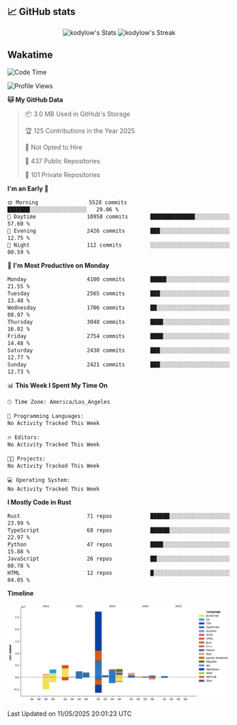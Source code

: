 ## 📈 GitHub stats
<!--START_SECTION:github-->
<div class="badges-githubstats">
  <p align="center">
    <img src="https://github-readme-stats.vercel.app/api?username=kodylow&theme=tokyonight&show_icons=true&hide_border=true&count_private=true" alt="kodylow's Stats" height="165">
    <img src="https://github-readme-streak-stats.herokuapp.com/?user=kodylow&theme=tokyonight&hide_border=true" alt="kodylow's Streak" height="165">
  </p>
</div>
<!--END_SECTION:github-->

## Wakatime 
<!--START_SECTION:waka-->
![Code Time](http://img.shields.io/badge/Code%20Time-1%2C294%20hrs%2031%20mins-blue)

![Profile Views](http://img.shields.io/badge/Profile%20Views-0-blue)

**🐱 My GitHub Data** 

> 📦 3.0 MB Used in GitHub's Storage 
 > 
> 🏆 125 Contributions in the Year 2025
 > 
> 🚫 Not Opted to Hire
 > 
> 📜 437 Public Repositories 
 > 
> 🔑 101 Private Repositories 
 > 
**I'm an Early 🐤** 

```text
🌞 Morning                5528 commits        ███████░░░░░░░░░░░░░░░░░░   29.06 % 
🌆 Daytime                10958 commits       ██████████████░░░░░░░░░░░   57.60 % 
🌃 Evening                2426 commits        ███░░░░░░░░░░░░░░░░░░░░░░   12.75 % 
🌙 Night                  112 commits         ░░░░░░░░░░░░░░░░░░░░░░░░░   00.59 % 
```
📅 **I'm Most Productive on Monday** 

```text
Monday                   4100 commits        █████░░░░░░░░░░░░░░░░░░░░   21.55 % 
Tuesday                  2565 commits        ███░░░░░░░░░░░░░░░░░░░░░░   13.48 % 
Wednesday                1706 commits        ██░░░░░░░░░░░░░░░░░░░░░░░   08.97 % 
Thursday                 3048 commits        ████░░░░░░░░░░░░░░░░░░░░░   16.02 % 
Friday                   2754 commits        ████░░░░░░░░░░░░░░░░░░░░░   14.48 % 
Saturday                 2430 commits        ███░░░░░░░░░░░░░░░░░░░░░░   12.77 % 
Sunday                   2421 commits        ███░░░░░░░░░░░░░░░░░░░░░░   12.73 % 
```


📊 **This Week I Spent My Time On** 

```text
🕑︎ Time Zone: America/Los_Angeles

💬 Programming Languages: 
No Activity Tracked This Week

🔥 Editors: 
No Activity Tracked This Week

🐱‍💻 Projects: 
No Activity Tracked This Week

💻 Operating System: 
No Activity Tracked This Week
```

**I Mostly Code in Rust** 

```text
Rust                     71 repos            ██████░░░░░░░░░░░░░░░░░░░   23.99 % 
TypeScript               68 repos            ██████░░░░░░░░░░░░░░░░░░░   22.97 % 
Python                   47 repos            ████░░░░░░░░░░░░░░░░░░░░░   15.88 % 
JavaScript               26 repos            ██░░░░░░░░░░░░░░░░░░░░░░░   08.78 % 
HTML                     12 repos            █░░░░░░░░░░░░░░░░░░░░░░░░   04.05 % 
```



**Timeline**

![Lines of Code chart](https://raw.githubusercontent.com/Kodylow/Kodylow/master/assets/bar_graph.png)


 Last Updated on 11/05/2025 20:01:23 UTC
<!--END_SECTION:waka-->
